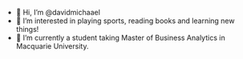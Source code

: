 - 👋 Hi, I’m @davidmichaael
- 👀 I’m interested in playing sports, reading books and learning new things!
- 🌱 I’m currently a student taking Master of Business Analytics in Macquarie University.

<!---
davidmichaael/davidmichaael is a ✨ special ✨ repository because its `README.md` (this file) appears on your GitHub profile.
You can click the Preview link to take a look at your changes.
--->
